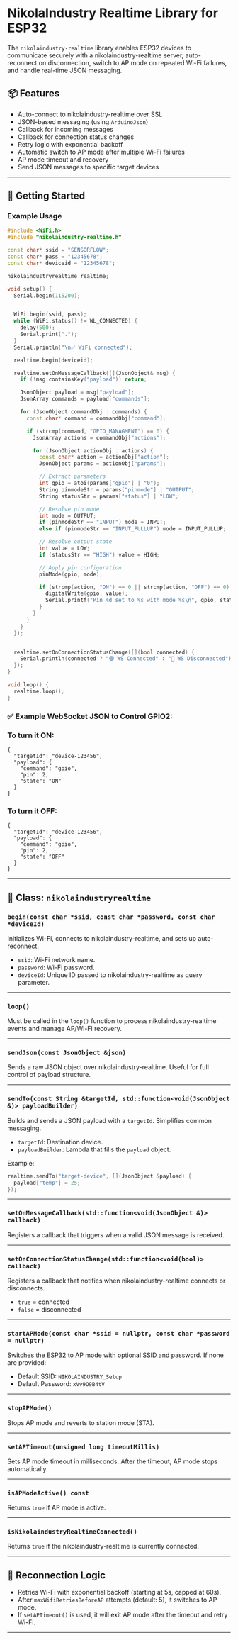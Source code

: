 
# NikolaIndustry Realtime Library for ESP32

The `nikolaindustry-realtime` library enables ESP32 devices to communicate securely with a nikolaindustry-realtime server, auto-reconnect on disconnection, switch to AP mode on repeated Wi-Fi failures, and handle real-time JSON messaging.

## 📦 Features

- Auto-connect to nikolaindustry-realtime over SSL
- JSON-based messaging (using `ArduinoJson`)
- Callback for incoming messages
- Callback for connection status changes
- Retry logic with exponential backoff
- Automatic switch to AP mode after multiple Wi-Fi failures
- AP mode timeout and recovery
- Send JSON messages to specific target devices

---

## 🚀 Getting Started

### Example Usage

```cpp
#include <WiFi.h>
#include "nikolaindustry-realtime.h"

const char* ssid = "SENSORFLOW";
const char* pass = "12345678";
const char* deviceid = "12345678";

nikolaindustryrealtime realtime;

void setup() {
  Serial.begin(115200);


  WiFi.begin(ssid, pass);
  while (WiFi.status() != WL_CONNECTED) {
    delay(500);
    Serial.print(".");
  }
  Serial.println("\n✅ WiFi connected");

  realtime.begin(deviceid);

  realtime.setOnMessageCallback([](JsonObject& msg) {
    if (!msg.containsKey("payload")) return;

    JsonObject payload = msg["payload"];
    JsonArray commands = payload["commands"];

    for (JsonObject commandObj : commands) {
      const char* command = commandObj["command"];

      if (strcmp(command, "GPIO_MANAGMENT") == 0) {
        JsonArray actions = commandObj["actions"];

        for (JsonObject actionObj : actions) {
          const char* action = actionObj["action"];
          JsonObject params = actionObj["params"];

          // Extract parameters
          int gpio = atoi(params["gpio"] | "0");
          String pinmodeStr = params["pinmode"] | "OUTPUT";
          String statusStr = params["status"] | "LOW";

          // Resolve pin mode
          int mode = OUTPUT;
          if (pinmodeStr == "INPUT") mode = INPUT;
          else if (pinmodeStr == "INPUT_PULLUP") mode = INPUT_PULLUP;

          // Resolve output state
          int value = LOW;
          if (statusStr == "HIGH") value = HIGH;

          // Apply pin configuration
          pinMode(gpio, mode);

          if (strcmp(action, "ON") == 0 || strcmp(action, "OFF") == 0) {
            digitalWrite(gpio, value);
            Serial.printf("Pin %d set to %s with mode %s\n", gpio, statusStr.c_str(), pinmodeStr.c_str());
          }
        }
      }
    }
  });


  realtime.setOnConnectionStatusChange([](bool connected) {
    Serial.println(connected ? "🟢 WS Connected" : "🔴 WS Disconnected");
  });
}

void loop() {
  realtime.loop();
}

````

### ✅ Example WebSocket JSON to Control GPIO2:
### To turn it ON:
````
{
  "targetId": "device-123456",
  "payload": {
    "command": "gpio",
    "pin": 2,
    "state": "ON"
  }
}
````
### To turn it OFF:

````
{
  "targetId": "device-123456",
  "payload": {
    "command": "gpio",
    "pin": 2,
    "state": "OFF"
  }
}
````

---

## 🔧 Class: `nikolaindustryrealtime`

### `begin(const char *ssid, const char *password, const char *deviceId)`

Initializes Wi-Fi, connects to nikolaindustry-realtime, and sets up auto-reconnect.

* `ssid`: Wi-Fi network name.
* `password`: Wi-Fi password.
* `deviceId`: Unique ID passed to nikolaindustry-realtime as query parameter.

---

### `loop()`

Must be called in the `loop()` function to process nikolaindustry-realtime events and manage AP/Wi-Fi recovery.

---

### `sendJson(const JsonObject &json)`

Sends a raw JSON object over nikolaindustry-realtime. Useful for full control of payload structure.

---

### `sendTo(const String &targetId, std::function<void(JsonObject &)> payloadBuilder)`

Builds and sends a JSON payload with a `targetId`. Simplifies common messaging.

* `targetId`: Destination device.
* `payloadBuilder`: Lambda that fills the `payload` object.

Example:

```cpp
realtime.sendTo("target-device", [](JsonObject &payload) {
  payload["temp"] = 25;
});
```

---

### `setOnMessageCallback(std::function<void(JsonObject &)> callback)`

Registers a callback that triggers when a valid JSON message is received.

---

### `setOnConnectionStatusChange(std::function<void(bool)> callback)`

Registers a callback that notifies when nikolaindustry-realtime connects or disconnects.

* `true` = connected
* `false` = disconnected

---

### `startAPMode(const char *ssid = nullptr, const char *password = nullptr)`

Switches the ESP32 to AP mode with optional SSID and password.
If none are provided:

* Default SSID: `NIKOLAINDUSTRY_Setup`
* Default Password: `xVv9O9B4tV`

---

### `stopAPMode()`

Stops AP mode and reverts to station mode (STA).

---

### `setAPTimeout(unsigned long timeoutMillis)`

Sets AP mode timeout in milliseconds. After the timeout, AP mode stops automatically.

---

### `isAPModeActive() const`

Returns `true` if AP mode is active.

---

### `isNikolaindustryRealtimeConnected()`

Returns `true` if the nikolaindustry-realtime is currently connected.

---

## 🔁 Reconnection Logic

* Retries Wi-Fi with exponential backoff (starting at 5s, capped at 60s).
* After `maxWifiRetriesBeforeAP` attempts (default: 5), it switches to AP mode.
* If `setAPTimeout()` is used, it will exit AP mode after the timeout and retry Wi-Fi.

---
